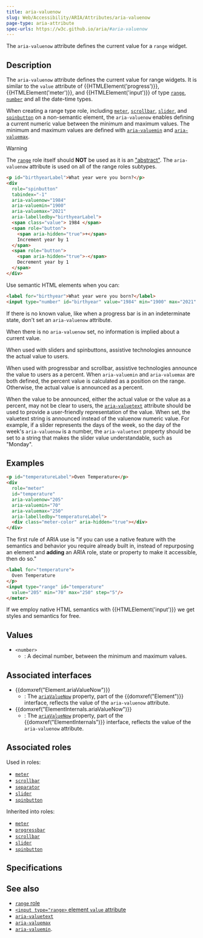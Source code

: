 ```yaml
---
title: aria-valuenow
slug: Web/Accessibility/ARIA/Attributes/aria-valuenow
page-type: aria-attribute
spec-urls: https://w3c.github.io/aria/#aria-valuenow
---
```




The `aria-valuenow` attribute defines the current value for a `range` widget.

## Description

The `aria-valuenow` attribute defines the current value for range widgets. It is similar to the `value` attribute of {{HTMLElement('progress')}}, {{HTMLElement('meter')}}, and {{HTMLElement('input')}} of type [`range`](/Web/HTML/Element/input/range), [`number`](/Web/HTML/Element/input/number) and all the date-time types.

When creating a range type role, including [`meter`](/Web/Accessibility/ARIA/Roles/meter_role), [`scrollbar`](/Web/Accessibility/ARIA/Roles/scrollbar_role), [`slider`](/Web/Accessibility/ARIA/Roles/slider_role), and [`spinbutton`](/Web/Accessibility/ARIA/Roles/spinbutton_role) on a non-semantic element, the `aria-valuenow` enables defining a current numeric value between the minimum and maximum values. The minimum and maximum values are defined with [`aria-valuemin`](/Web/Accessibility/ARIA/Attributes/aria-valuemin) and [`aria-valuemax`](/Web/Accessibility/ARIA/Attributes/aria-valuemax).

> [!WARNING]
> The [`range`](/Web/Accessibility/ARIA/Roles/range_role) role itself should **NOT** be used as it is an ["abstract"](/Web/Accessibility/ARIA/Roles#6._abstract_roles). The `aria-valuenow` attribute is used on all of the range roles subtypes.

```html
<p id="birthyearLabel">What year were you born?</p>
<div
  role="spinbutton"
  tabindex="-1"
  aria-valuenow="1984"
  aria-valuemin="1900"
  aria-valuemax="2021"
  aria-labelledby="birthyearLabel">
  <span class="value"> 1984 </span>
  <span role="button">
    <span aria-hidden="true">+</span>
    Increment year by 1
  </span>
  <span role="button">
    <span aria-hidden="true">-</span>
    Decrement year by 1
  </span>
</div>
```

Use semantic HTML elements when you can:

```html
<label for="birthyear">What year were you born?</label>
<input type="number" id="birthyear" value="1984" min="1900" max="2021" />
```

If there is no known value, like when a progress bar is in an indeterminate state, don't set an `aria-valuenow` attribute.

When there is no `aria-valuenow` set, no information is implied about a current value.

When used with sliders and spinbuttons, assistive technologies announce the actual value to users.

When used with progressbar and scrollbar, assistive technologies announce the value to users as a percent. When `aria-valuemin` and `aria-valuemax` are both defined, the percent value is calculated as a position on the range. Otherwise, the actual value is announced as a percent.

When the value to be announced, either the actual value or the value as a percent, may not be clear to users, the [`aria-valuetext`](/Web/Accessibility/ARIA/Attributes/aria-valuetext) attribute should be used to provide a user-friendly representation of the value. When set, the valuetext string is announced instead of the valuenow numeric value. For example, if a slider represents the days of the week, so the day of the week's `aria-valuenow` is a number, the `aria-valuetext` property should be set to a string that makes the slider value understandable, such as "Monday".

## Examples

```html
<p id="temperatureLabel">Oven Temperature</p>
<div
  role="meter"
  id="temperature"
  aria-valuenow="205"
  aria-valuemin="70"
  aria-valuemax="250"
  aria-labelledby="temperatureLabel">
  <div class="meter-color" aria-hidden="true"></div>
</div>
```

The first rule of ARIA use is "if you can use a native feature with the semantics and behavior you require already built in, instead of repurposing an element and **adding** an ARIA role, state or property to make it accessible, then do so."

```html
<label for="temperature">
  Oven Temperature
</p>
<input type="range" id="temperature"
  value="205" min="70" max="250" step="5"/>
</meter>
```

If we employ native HTML semantics with {{HTMLElement('input')}} we get styles and semantics for free.

## Values

- `<number>`
  - : A decimal number, between the minimum and maximum values.

## Associated interfaces

- {{domxref("Element.ariaValueNow")}}
  - : The [`ariaValueNow`](/Web/API/Element/ariaValueNow) property, part of the {{domxref("Element")}} interface, reflects the value of the `aria-valuenow` attribute.
- {{domxref("ElementInternals.ariaValueNow")}}
  - : The [`ariaValueNow`](/Web/API/ElementInternals/ariaValueNow) property, part of the {{domxref("ElementInternals")}} interface, reflects the value of the `aria-valuenow` attribute.

## Associated roles

Used in roles:

- [`meter`](/Web/Accessibility/ARIA/Roles/meter_role)
- [`scrollbar`](/Web/Accessibility/ARIA/Roles/scrollbar_role)
- [`separator`](/Web/Accessibility/ARIA/Roles/separator_role)
- [`slider`](/Web/Accessibility/ARIA/Roles/slider_role)
- [`spinbutton`](/Web/Accessibility/ARIA/Roles/spinbutton_role)

Inherited into roles:

- [`meter`](/Web/Accessibility/ARIA/Roles/meter_role)
- [`progressbar`](/Web/Accessibility/ARIA/Roles/progressbar_role)
- [`scrollbar`](/Web/Accessibility/ARIA/Roles/scrollbar_role)
- [`slider`](/Web/Accessibility/ARIA/Roles/slider_role)
- [`spinbutton`](/Web/Accessibility/ARIA/Roles/spinbutton_role)

## Specifications



## See also

- [`range` role](/Web/Accessibility/ARIA/Roles/range_role)
- [`<input type="range>` element `value` attribute](/Web/HTML/Element/input/range#value)
- [`aria-valuetext`](/Web/Accessibility/ARIA/Attributes/aria-valuetext)
- [`aria-valuemax`](/Web/Accessibility/ARIA/Attributes/aria-valuemax)
- [`aria-valuemin`](/Web/Accessibility/ARIA/Attributes/aria-valuemin).
